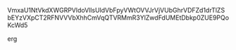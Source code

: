 VmxaU1NtVkdXWGRPVldoVllsUldVbFpyVWtOVVJrVjVUbGhrVDFZd1drTlZS
bEYzVXpCT2RFNVVVbXhhCmVqQTVRMmR3YlZwdFdUMEtDbkp0ZUE9PQoKcWd5

erg